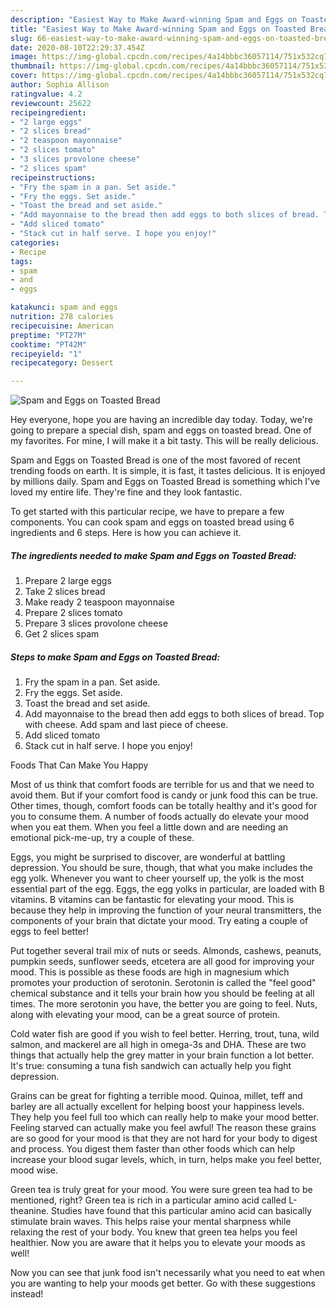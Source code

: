 ```yaml
---
description: "Easiest Way to Make Award-winning Spam and Eggs on Toasted Bread"
title: "Easiest Way to Make Award-winning Spam and Eggs on Toasted Bread"
slug: 66-easiest-way-to-make-award-winning-spam-and-eggs-on-toasted-bread
date: 2020-08-10T22:29:37.454Z
image: https://img-global.cpcdn.com/recipes/4a14bbbc36057114/751x532cq70/spam-and-eggs-on-toasted-bread-recipe-main-photo.jpg
thumbnail: https://img-global.cpcdn.com/recipes/4a14bbbc36057114/751x532cq70/spam-and-eggs-on-toasted-bread-recipe-main-photo.jpg
cover: https://img-global.cpcdn.com/recipes/4a14bbbc36057114/751x532cq70/spam-and-eggs-on-toasted-bread-recipe-main-photo.jpg
author: Sophia Allison
ratingvalue: 4.2
reviewcount: 25622
recipeingredient:
- "2 large eggs"
- "2 slices bread"
- "2 teaspoon mayonnaise"
- "2 slices tomato"
- "3 slices provolone cheese"
- "2 slices spam"
recipeinstructions:
- "Fry the spam in a pan. Set aside."
- "Fry the eggs. Set aside."
- "Toast the bread and set aside."
- "Add mayonnaise to the bread then add eggs to both slices of bread. Top with cheese. Add spam and last piece of cheese."
- "Add sliced tomato"
- "Stack cut in half serve. I hope you enjoy!"
categories:
- Recipe
tags:
- spam
- and
- eggs

katakunci: spam and eggs 
nutrition: 278 calories
recipecuisine: American
preptime: "PT27M"
cooktime: "PT42M"
recipeyield: "1"
recipecategory: Dessert

---
```



![Spam and Eggs on Toasted Bread](https://img-global.cpcdn.com/recipes/4a14bbbc36057114/751x532cq70/spam-and-eggs-on-toasted-bread-recipe-main-photo.jpg)

Hey everyone, hope you are having an incredible day today. Today, we're going to prepare a special dish, spam and eggs on toasted bread. One of my favorites. For mine, I will make it a bit tasty. This will be really delicious.



Spam and Eggs on Toasted Bread is one of the most favored of recent trending foods on earth. It is simple, it is fast, it tastes delicious. It is enjoyed by millions daily. Spam and Eggs on Toasted Bread is something which I've loved my entire life. They're fine and they look fantastic.


To get started with this particular recipe, we have to prepare a few components. You can cook spam and eggs on toasted bread using 6 ingredients and 6 steps. Here is how you can achieve it.

<!--inarticleads1-->

##### The ingredients needed to make Spam and Eggs on Toasted Bread:

1. Prepare 2 large eggs
1. Take 2 slices bread
1. Make ready 2 teaspoon mayonnaise
1. Prepare 2 slices tomato
1. Prepare 3 slices provolone cheese
1. Get 2 slices spam




<!--inarticleads2-->

##### Steps to make Spam and Eggs on Toasted Bread:

1. Fry the spam in a pan. Set aside.
1. Fry the eggs. Set aside.
1. Toast the bread and set aside.
1. Add mayonnaise to the bread then add eggs to both slices of bread. Top with cheese. Add spam and last piece of cheese.
1. Add sliced tomato
1. Stack cut in half serve. I hope you enjoy!




Foods That Can Make You Happy


Most of us think that comfort foods are terrible for us and that we need to avoid them. But if your comfort food is candy or junk food this can be true. Other times, though, comfort foods can be totally healthy and it's good for you to consume them. A number of foods actually do elevate your mood when you eat them. When you feel a little down and are needing an emotional pick-me-up, try a couple of these.

Eggs, you might be surprised to discover, are wonderful at battling depression. You should be sure, though, that what you make includes the egg yolk. Whenever you want to cheer yourself up, the yolk is the most essential part of the egg. Eggs, the egg yolks in particular, are loaded with B vitamins. B vitamins can be fantastic for elevating your mood. This is because they help in improving the function of your neural transmitters, the components of your brain that dictate your mood. Try eating a couple of eggs to feel better!

Put together several trail mix of nuts or seeds. Almonds, cashews, peanuts, pumpkin seeds, sunflower seeds, etcetera are all good for improving your mood. This is possible as these foods are high in magnesium which promotes your production of serotonin. Serotonin is called the "feel good" chemical substance and it tells your brain how you should be feeling at all times. The more serotonin you have, the better you are going to feel. Nuts, along with elevating your mood, can be a great source of protein.

Cold water fish are good if you wish to feel better. Herring, trout, tuna, wild salmon, and mackerel are all high in omega-3s and DHA. These are two things that actually help the grey matter in your brain function a lot better. It's true: consuming a tuna fish sandwich can actually help you fight depression. 

Grains can be great for fighting a terrible mood. Quinoa, millet, teff and barley are all actually excellent for helping boost your happiness levels. They help you feel full too which can really help to make your mood better. Feeling starved can actually make you feel awful! The reason these grains are so good for your mood is that they are not hard for your body to digest and process. You digest them faster than other foods which can help increase your blood sugar levels, which, in turn, helps make you feel better, mood wise.

Green tea is truly great for your mood. You were sure green tea had to be mentioned, right? Green tea is rich in a particular amino acid called L-theanine. Studies have found that this particular amino acid can basically stimulate brain waves. This helps raise your mental sharpness while relaxing the rest of your body. You knew that green tea helps you feel healthier. Now you are aware that it helps you to elevate your moods as well!

Now you can see that junk food isn't necessarily what you need to eat when you are wanting to help your moods get better. Go  with  these suggestions  instead!

